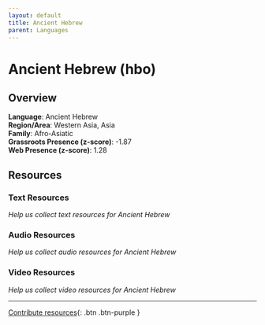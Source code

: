 ```yaml
---
layout: default
title: Ancient Hebrew
parent: Languages
---
```


# Ancient Hebrew (hbo)

## Overview

**Language**: Ancient Hebrew  
**Region/Area**: Western Asia, Asia  
**Family**: Afro-Asiatic  
**Grassroots Presence (z-score)**: -1.87  
**Web Presence (z-score)**: 1.28  

## Resources

### Text Resources
*Help us collect text resources for Ancient Hebrew*

### Audio Resources
*Help us collect audio resources for Ancient Hebrew*

### Video Resources
*Help us collect video resources for Ancient Hebrew*

---

[Contribute resources](https://forms.office.com/e/1SfLJx3u1r){: .btn .btn-purple }

